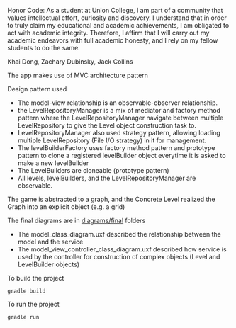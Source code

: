 
Honor Code:
As a student at Union College, I am part of a community that values intellectual effort, curiosity and discovery. I understand that in order to truly claim my educational and academic achievements, I am obligated to act with academic integrity. Therefore, I affirm that I will carry out my academic endeavors with full academic honesty, and I rely on my fellow students to do the same.

Khai Dong, Zachary Dubinsky, Jack Collins

The app makes use of MVC architecture pattern

Design pattern used
- The model-view relationship is an observable-observer relationship.
- the LevelRepositoryManager is a mix of mediator and factory method pattern where the LevelRepositoryManager navigate
between multiple LevelRepository to give the Level object construction task to.
- LevelRepositoryManager also used strategy pattern, allowing loading multiple LevelRepository (File I/O strategy) in it 
for management.
- The levelBuilderFactory uses factory method pattern and prototype pattern to clone a registered levelBuilder object  everytime it is asked to make a new levelBuilder
- The LevelBuilders are cloneable (prototype pattern)
- All levels, levelBuilders, and the LevelRepositoryManager are observable.

The game is abstracted to a graph, and the Concrete Level realized the Graph into an explicit object (e.g. a grid)

The final diagrams are in [diagrams/final](/diagrams/final) folders
- The model_class_diagram.uxf described the relationship between the model and the service
- The model_view_controller_class_diagram.uxf described how service is used by the controller for construction of complex objects
  (Level and LevelBuilder objects)

To build the project
```agsl
gradle build
```
To run the project
```agsl
gradle run
```
